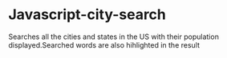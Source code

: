 # Javascript-city-search
Searches all the cities and states in the US with their population displayed.Searched words are also hihlighted in the result
